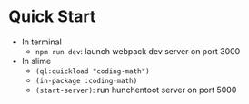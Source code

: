 # Quick Start
- In terminal
  - `npm run dev`: launch webpack dev server on port 3000
- In slime
  - `(ql:quickload "coding-math")`
  - `(in-package :coding-math)`
  - `(start-server)`: run hunchentoot server on port 5000